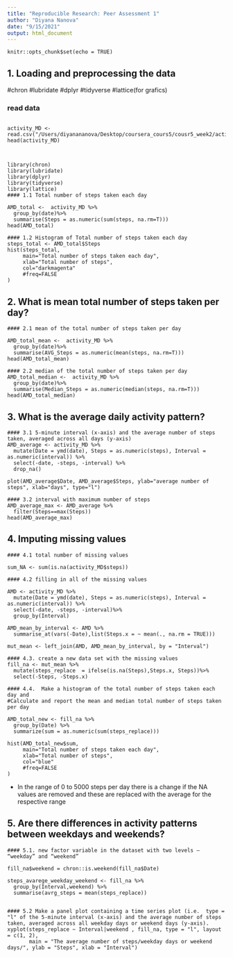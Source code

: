 ```yaml
---
title: "Reproducible Research: Peer Assessment 1"
author: "Diyana Nanova"
date: "9/15/2021"
output: html_document
---
```


```{r setup, include=FALSE}
knitr::opts_chunk$set(echo = TRUE)
```

## 1. Loading and preprocessing the data

#chron
#lubridate
#dplyr
#tidyverse
#lattice(for grafics)


### read data
```{r} 

activity_MD <- read.csv("/Users/diyanananova/Desktop/coursera_cours5/cousr5_week2/activity.csv")
head(activity_MD)
```

```{r, message=FALSE}


library(chron)
library(lubridate)
library(dplyr)
library(tidyverse)
library(lattice)
#### 1.1 Total number of steps taken each day

AMD_total <-  activity_MD %>%
  group_by(date)%>%
  summarise(Steps = as.numeric(sum(steps, na.rm=T)))
head(AMD_total)
```


```{r, message=FALSE}
#### 1.2 Histogram of Total number of steps taken each day
steps_total <- AMD_total$Steps
hist(steps_total,
     main="Total number of steps taken each day",
     xlab="Total number of steps",
     col="darkmagenta"
     #freq=FALSE
)
```




## 2. What is mean total number of steps taken per day?
```{r, message=FALSE}
#### 2.1 mean of the total number of steps taken per day

AMD_total_mean <-  activity_MD %>%
  group_by(date)%>%
  summarise(AVG_Steps = as.numeric(mean(steps, na.rm=T)))
head(AMD_total_mean)
```

```{r, message=FALSE}
#### 2.2 median of the total number of steps taken per day
AMD_total_median <-  activity_MD %>%
  group_by(date)%>%
  summarise(Median_Steps = as.numeric(median(steps, na.rm=T)))
head(AMD_total_median)
```


## 3. What is the average daily activity pattern?
```{r, message=FALSE}
#### 3.1 5-minute interval (x-axis) and the average number of steps taken, averaged across all days (y-axis) 
AMD_average <- activity_MD %>%
  mutate(Date = ymd(date), Steps = as.numeric(steps), Interval = as.numeric(interval)) %>%
  select(-date, -steps, -interval) %>%
  drop_na() 

plot(AMD_average$Date, AMD_average$Steps, ylab="average number of steps", xlab="days", type="l")
```

```{r, message=FALSE}
#### 3.2 interval with maximum number of steps
AMD_average_max <- AMD_average %>%
  filter(Steps==max(Steps))
head(AMD_average_max)
```
## 4. Imputing missing values
```{r, message=FALSE}
#### 4.1 total number of missing values

sum_NA <- sum(is.na(activity_MD$steps))
```

```{r, message=FALSE}
#### 4.2 filling in all of the missing values
    
AMD <- activity_MD %>%
  mutate(Date = ymd(date), Steps = as.numeric(steps), Interval = as.numeric(interval)) %>%
  select(-date, -steps, -interval)%>%
  group_by(Interval)
```

```{r}  
AMD_mean_by_interval <- AMD %>%
  summarise_at(vars(-Date),list(Steps.x = ~ mean(., na.rm = TRUE))) 
```

```{r}         
mut_mean <- left_join(AMD, AMD_mean_by_interval, by = "Interval")  
```

```{r, message=FALSE}
#### 4.3. create a new data set with the missing values
fill_na <- mut_mean %>%
  mutate(steps_replace  = ifelse(is.na(Steps),Steps.x, Steps))%>%
  select(-Steps, -Steps.x)
```

```{r, message=FALSE}
#### 4.4.  Make a histogram of the total number of steps taken each day and 
#Calculate and report the mean and median total number of steps taken per day
    
AMD_total_new <- fill_na %>%
  group_by(Date) %>%
  summarize(sum = as.numeric(sum(steps_replace)))

hist(AMD_total_new$sum,
     main="Total number of steps taken each day",
     xlab="Total number of steps",
     col="blue"
     #freq=FALSE
)
```    



- In the range of 0 to 5000 steps per day there is a change if the NA values are removed and these are replaced with the average for the respective range


## 5. Are there differences in activity patterns between weekdays and weekends?
```{r, message=FALSE}
#### 5.1. new factor variable in the dataset with two levels – “weekday” and “weekend”

fill_na$weekend = chron::is.weekend(fill_na$Date)

steps_avarege_weekday_weekend <- fill_na %>%
  group_by(Interval,weekend) %>%
  summarise(avrg_steps = mean(steps_replace)) 
  
```  

  


```{r, message=FALSE}
#### 5.2 Make a panel plot containing a time series plot (i.e.  type = "l" of the 5-minute interval (x-axis) and the average number of steps taken, averaged across all weekday days or weekend days (y-axis). 
xyplot(steps_replace ~ Interval|weekend , fill_na, type = "l", layout = c(1, 2),
       main = "The average number of steps/weekday days or weekend days/", ylab = "Steps", xlab = "Interval")
```  